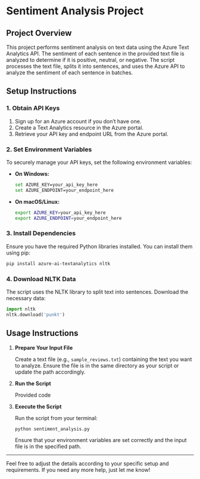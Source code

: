 
# Sentiment Analysis Project

## Project Overview

This project performs sentiment analysis on text data using the Azure Text Analytics API. The sentiment of each sentence in the provided text file is analyzed to determine if it is positive, neutral, or negative. The script processes the text file, splits it into sentences, and uses the Azure API to analyze the sentiment of each sentence in batches.

## Setup Instructions

### 1. Obtain API Keys

1. Sign up for an Azure account if you don’t have one.
2. Create a Text Analytics resource in the Azure portal.
3. Retrieve your API key and endpoint URL from the Azure portal.

### 2. Set Environment Variables

To securely manage your API keys, set the following environment variables:

- **On Windows:**
  ```bash
  set AZURE_KEY=your_api_key_here
  set AZURE_ENDPOINT=your_endpoint_here
  ```

- **On macOS/Linux:**
  ```bash
  export AZURE_KEY=your_api_key_here
  export AZURE_ENDPOINT=your_endpoint_here
  ```

### 3. Install Dependencies

Ensure you have the required Python libraries installed. You can install them using pip:

```bash
pip install azure-ai-textanalytics nltk
```

### 4. Download NLTK Data

The script uses the NLTK library to split text into sentences. Download the necessary data:

```python
import nltk
nltk.download('punkt')
```

## Usage Instructions

1. **Prepare Your Input File**

   Create a text file (e.g., `sample_reviews.txt`) containing the text you want to analyze. Ensure the file is in the same directory as your script or update the path accordingly.

2. **Run the Script**

   Provided code

3. **Execute the Script**

   Run the script from your terminal:

   ```bash
   python sentiment_analysis.py
   ```

   Ensure that your environment variables are set correctly and the input file is in the specified path.

---

Feel free to adjust the details according to your specific setup and requirements. If you need any more help, just let me know!
